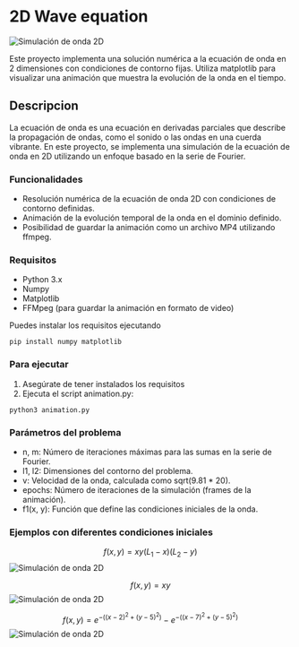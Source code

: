 # 2D Wave equation

![Simulación de onda 2D](video_pre.gif)

Este proyecto implementa una solución numérica a la ecuación de onda en 2 dimensiones con condiciones de contorno fijas. Utiliza matplotlib para visualizar una animación que muestra la evolución de la onda en el tiempo.

## Descripcion

La ecuación de onda es una ecuación en derivadas parciales que describe la propagación de ondas, como el sonido o las ondas en una cuerda vibrante. En este proyecto, se implementa una simulación de la ecuación de onda en 2D utilizando un enfoque basado en la serie de Fourier.

### Funcionalidades
* Resolución numérica de la ecuación de onda 2D con condiciones de contorno definidas.
* Animación de la evolución temporal de la onda en el dominio definido.
* Posibilidad de guardar la animación como un archivo MP4 utilizando ffmpeg.


### Requisitos
* Python 3.x
* Numpy
* Matplotlib
* FFMpeg (para guardar la animación en formato de video)


Puedes instalar los requisitos ejecutando
```
pip install numpy matplotlib
```

### Para ejecutar
1. Asegúrate de tener instalados los requisitos
2. Ejecuta el script animation.py:

```
python3 animation.py
```

### Parámetros del problema
* n, m: Número de iteraciones máximas para las sumas en la serie de Fourier.
* l1, l2: Dimensiones del contorno del problema.
* v: Velocidad de la onda, calculada como sqrt(9.81 * 20).
* epochs: Número de iteraciones de la simulación (frames de la animación).
* f1(x, y): Función que define las condiciones iniciales de la onda.

### Ejemplos con diferentes condiciones iniciales
$$ f(x,y) = xy(L_1-x)(L_2-y)$$
![Simulación de onda 2D](video1.gif)

$$ f(x,y) = xy$$
![Simulación de onda 2D](video2.gif)

$$ f(x,y) = e^{-((x-2)^2+(y-5)^2)}-e^{-((x-7)^2+(y-5)^2)}$$
![Simulación de onda 2D](video3.gif)
